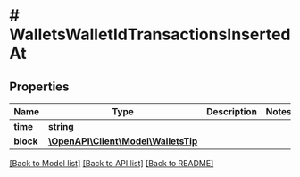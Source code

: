 # # WalletsWalletIdTransactionsInsertedAt

## Properties

Name | Type | Description | Notes
------------ | ------------- | ------------- | -------------
**time** | **string** |  | 
**block** | [**\OpenAPI\Client\Model\WalletsTip**](WalletsTip.md) |  | 

[[Back to Model list]](../../README.md#documentation-for-models) [[Back to API list]](../../README.md#documentation-for-api-endpoints) [[Back to README]](../../README.md)


